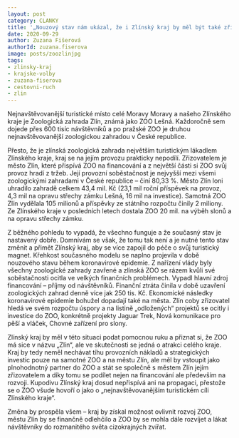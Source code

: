 ```yaml
---
layout: post
category: CLANKY
title: '„Nouzový stav nám ukázal, že i Zlínský kraj by měl být také zřizovatelem ZOO Lešná“, tvrdí zlínská zastupitelka, Zuzana Fišerová'
date: 2020-09-29
author: Zuzana Fišerová
authorId: zuzana.fiserova
image: posts/zoozlinjpg
tags: 
- zlinsky-kraj
- krajske-volby
- zuzana-fiserova
- cestovni-ruch
- zlin
---
```


Nejnavštěvovanější turistické místo celé Moravy Moravy a našeho Zlínského kraje je Zoologická zahrada Zlín, známá jako ZOO Lešná. Každoročně sem dojede přes 600 tisíc návštěvníků a po pražské ZOO je druhou nejnavštěvovanější zoologickou zahradou v České republice. 

Přesto, že je zlínská zoologická zahrada největším turistickým lákadlem Zlínského kraje, kraj se na jejím provozu prakticky nepodílí. Zřizovatelem je město Zlín, které přispívá ZOO na financování a z největší části si ZOO svůj provoz hradí z tržeb. Její provozní soběstačnost je nejvyšší mezi všemi zoologickými zahradami v České republice – činí 80,33 %. Město Zlín loni uhradilo zahradě celkem 43,4 mil. Kč (23,1 mil roční příspěvek na provoz, 4,3 mil na opravu střechy zámku Lešná, 16 mil na investice). Samotná ZOO Zlín vydělala 105 milionů a příspěvky ze státního rozpočtu činily 2 miliony. Ze Zlínského kraje v posledních letech dostala ZOO 20 mil. na výběh slonů a na opravu střechy zámku. 

Z běžného pohledu to vypadá, že všechno funguje a že současný stav je nastavený dobře. Domnívám se však, že tomu tak není a je nutné tento stav změnit a přimět Zlínský kraj, aby se více zapojil do péče o svůj turistický magnet. Křehkost současného modelu se naplno projevila v době nouzového stavu během koronavirové epidemie. Z nařízení vlády byly všechny zoologické zahrady zavřené a zlínská ZOO se rázem kvůli své soběstačnosti ocitla ve velkých finančních problémech. Vypadl hlavní zdroj financování – příjmy od návštěvníků. Finanční ztráta činila v době uzavření zoologických zahrad denně více jak 250 tis. Kč. Ekonomické následky koronavirové epidemie bohužel dopadají také na města. Zlín coby zřizovatel hledá ve svém rozpočtu úspory a na listině „odložených“ projektů se ocitly i investice do ZOO, konkrétně projekty Jaguar Trek, Nová komunikace pro pěší a vláček, Chovné zařízení pro slony. 

Zlínský kraj by měl v této situaci podat pomocnou ruku a přiznat si, že ZOO má sice v názvu „Zlín“, ale ve skutečnosti se jedná o atrakci celého kraje. Kraj by tedy neměl nechávat tíhu provozních nákladů a strategických investic pouze na samotné ZOO a na městu Zlín, ale měl by vstoupit jako plnohodnotný partner do ZOO a stát se společně s městem Zlín jejím zřizovatelem a díky tomu se podílet nejen na financování ale především na rozvoji. Kupodivu Zlínský kraj dosud nepřispívá ani na propagaci, přestože se o ZOO všude hovoří o jako o „nejnavštěvovanějším turistickém cíli Zlínského kraje“. 

Změna by prospěla všem – kraj by získal možnost ovlivnit rozvoj ZOO, městu Zlín by se finančně odlehčilo a ZOO by se mohla dále rozvíjet a lákat návštěvníky do rozmanitého světa cizokrajných zvířat.
